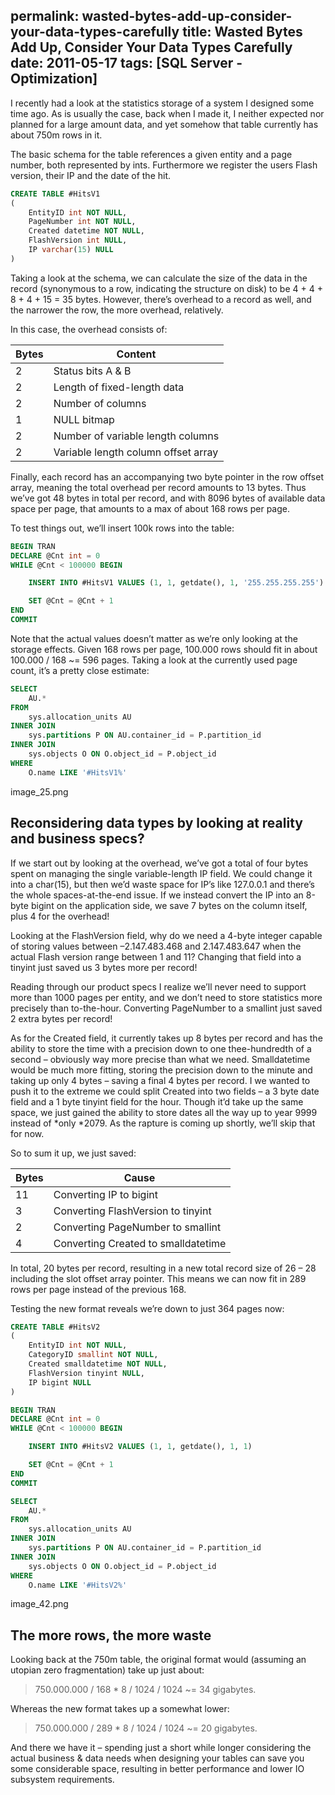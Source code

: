 permalink: wasted-bytes-add-up-consider-your-data-types-carefully
title: Wasted Bytes Add Up, Consider Your Data Types Carefully
date: 2011-05-17
tags: [SQL Server - Optimization]
---
I recently had a look at the statistics storage of a system I designed some time ago. As is usually the case, back when I made it, I neither expected nor planned for a large amount data, and yet somehow that table currently has about 750m rows in it.

<!-- more -->

The basic schema for the table references a given entity and a page number, both represented by ints. Furthermore we register the users Flash version, their IP and the date of the hit.

```sql
CREATE TABLE #HitsV1
(
	EntityID int NOT NULL,
	PageNumber int NOT NULL,
	Created datetime NOT NULL,
	FlashVersion int NULL,
	IP varchar(15) NULL
)
```

Taking a look at the schema, we can calculate the size of the data in the record (synonymous to a row, indicating the structure on disk) to be 4 + 4 + 8 + 4 + 15 = 35 bytes. However, there’s overhead to a record as well, and the narrower the row, the more overhead, relatively.

In this case, the overhead consists of:

Bytes | Content
---- | -------
2 | Status bits A & B
2 | Length of fixed-length data
2 | Number of columns
1 | NULL bitmap
2 | Number of variable length columns
2 | Variable length column offset array

Finally, each record has an accompanying two byte pointer in the row offset array, meaning the total overhead per record amounts to 13 bytes. Thus we’ve got 48 bytes in total per record, and with 8096 bytes of available data space per page, that amounts to a max of about 168 rows per page.

To test things out, we’ll insert 100k rows into the table:

```sql
BEGIN TRAN
DECLARE @Cnt int = 0
WHILE @Cnt < 100000 BEGIN

	INSERT INTO #HitsV1 VALUES (1, 1, getdate(), 1, '255.255.255.255')

	SET @Cnt = @Cnt + 1
END
COMMIT
```

Note that the actual values doesn’t matter as we’re only looking at the storage effects. Given 168 rows per page, 100.000 rows should fit in about 100.000 / 168 ~= 596 pages. Taking a look at the currently used page count, it’s a pretty close estimate:

```sql
SELECT
	AU.*
FROM
	sys.allocation_units AU
INNER JOIN
	sys.partitions P ON AU.container_id = P.partition_id
INNER JOIN
	sys.objects O ON O.object_id = P.object_id
WHERE
	O.name LIKE '#HitsV1%'
```

image_25.png

## Reconsidering data types by looking at reality and business specs?

If we start out by looking at the overhead, we’ve got a total of four bytes spent on managing the single variable-length IP field. We could change it into a char(15), but then we’d waste space for IP’s like 127.0.0.1 and there’s the whole spaces-at-the-end issue. If we instead convert the IP into an 8-byte bigint on the application side, we save 7 bytes on the column itself, plus 4 for the overhead!

Looking at the FlashVersion field, why do we need a 4-byte integer capable of storing values between –2.147.483.468 and 2.147.483.647 when the actual Flash version range between 1 and 11? Changing that field into a tinyint just saved us 3 bytes more per record!

Reading through our product specs I realize we’ll never need to support more than 1000 pages per entity, and we don’t need to store statistics more precisely than to-the-hour. Converting PageNumber to a smallint just saved 2 extra bytes per record!

As for the Created field, it currently takes up 8 bytes per record and has the ability to store the time with a precision down to one thee-hundredth of a second – obviously way more precise than what we need. Smalldatetime would be much more fitting, storing the precision down to the minute and taking up only 4 bytes – saving a final 4 bytes per record. I we wanted to push it to the extreme we could split Created into two fields – a 3 byte date field and a 1 byte tinyint field for the hour. Though it’d take up the same space, we just gained the ability to store dates all the way up to year 9999 instead of *only *2079. As the rapture is coming up shortly, we’ll skip that for now.

So to sum it up, we just saved:

Bytes | Cause
----- | -----
11 | Converting IP to bigint
3 | Converting FlashVersion to tinyint
2 | Converting PageNumber to smallint
4 | Converting Created to smalldatetime

In total, 20 bytes per record, resulting in a new total record size of 26 – 28 including the slot offset array pointer. This means we can now fit in 289 rows per page instead of the previous 168.

Testing the new format reveals we’re down to just 364 pages now:

```sql
CREATE TABLE #HitsV2
(
	EntityID int NOT NULL,
	CategoryID smallint NOT NULL,
	Created smalldatetime NOT NULL,
	FlashVersion tinyint NULL,
	IP bigint NULL
)

BEGIN TRAN
DECLARE @Cnt int = 0
WHILE @Cnt < 100000 BEGIN

	INSERT INTO #HitsV2 VALUES (1, 1, getdate(), 1, 1)

	SET @Cnt = @Cnt + 1
END
COMMIT

SELECT
	AU.*
FROM
	sys.allocation_units AU
INNER JOIN
	sys.partitions P ON AU.container_id = P.partition_id
INNER JOIN
	sys.objects O ON O.object_id = P.object_id
WHERE
	O.name LIKE '#HitsV2%'
```

image_42.png

## The more rows, the more waste

Looking back at the 750m table, the original format would (assuming an utopian zero fragmentation) take up just about:

> 750.000.000 / 168 * 8 / 1024 / 1024 ~= 34 gigabytes.

Whereas the new format takes up a somewhat lower:

> 750.000.000 / 289 * 8 / 1024 / 1024 ~= 20 gigabytes.

And there we have it – spending just a short while longer considering the actual business & data needs when designing your tables can save you some considerable space, resulting in better performance and lower IO subsystem requirements.
